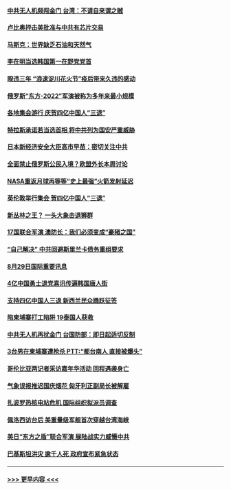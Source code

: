 #### [中共无人机频闯金门 台湾：不请自来谓之贼](../pages/prog202/a103513804.md?t=08300801) 
#### [卢比奥抨击美批准与中共有芯片交易](../pages/prog202/a103513760.md?t=08300801) 
#### [马斯克：世界缺乏石油和天然气](../pages/prog202/a103513702.md?t=08300801) 
#### [李在明当选韩国第一在野党党首](../pages/prog202/a103513718.md?t=08300801) 
#### [暌违三年 “浪速淀川花火节”疫后带来久违的感动](../pages/prog202/a103513722.md?t=08300801) 
#### [俄罗斯“东方-2022”军演被称为多年来最小规模](../pages/prog202/a103513609.md?t=08300801) 
#### [各地集会游行 庆贺四亿中国人“三退”](../pages/prog202/a103513720.md?t=08300801) 
#### [特拉斯承诺若当选首相 将中共列为国安严重威胁](../pages/prog202/a103513591.md?t=08300801) 
#### [日本新经济安全大臣高市早苗：密切关注中共](../pages/prog202/a103513585.md?t=08300801) 
#### [全面禁止俄罗斯公民入境？欧盟外长本周讨论](../pages/prog202/a103513580.md?t=08300801) 
#### [NASA重返月球再等等“史上最强”火箭发射延迟](../pages/prog202/a103513575.md?t=08300801) 
#### [英伦敦举行集会 贺四亿中国人“三退”](../pages/prog202/a103513457.md?t=08300801) 
#### [新丛林之王？ 一头大象击退狮群](../pages/prog202/a103513480.md?t=08300801) 
#### [17国联合军演 澳防长：我们必须变成“豪猪之国”](../pages/prog202/a103513485.md?t=08300801) 
#### [“自己解决” 中共回避斯里兰卡债务重组要求](../pages/prog202/a103513490.md?t=08300801) 
#### [8月29日国际重要讯息](../pages/prog202/a103513441.md?t=08300801) 
#### [4亿中国勇士退党喜讯传遍韩国唐人街](../pages/prog202/a103513430.md?t=08300801) 
#### [支持四亿中国人三退 新西兰民众踊跃征签](../pages/prog202/a103513419.md?t=08300801) 
#### [陷柬埔寨打工陷阱 19泰国人获救](../pages/prog202/a103513385.md?t=08300801) 
#### [中共无人机再扰金门 台国防部：即日起适切反制](../pages/prog202/a103513362.md?t=08300801) 
#### [3台男在柬埔寨遭枪杀 PTT:“都台南人 直接被爆头”](../pages/prog202/a103513288.md?t=08300801) 
#### [哥伦比亚两记者采访嘉年华活动 回程遇袭身亡](../pages/prog202/a103513268.md?t=08300801) 
#### [气象误报推迟国庆烟花 匈牙利正副局长被解雇](../pages/prog202/a103513152.md?t=08300801) 
#### [扎波罗热核电站危机 国际组织拟派员调查](../pages/prog202/a103513150.md?t=08300801) 
#### [佩洛西访台后 美重量级军舰首次穿越台湾海峡](../pages/prog202/a103513148.md?t=08300801) 
#### [美日“东方之盾”联合军演 展陆战实力威慑中共](../pages/prog202/a103513146.md?t=08300801) 
#### [巴基斯坦洪灾 逾千人死 政府宣布紧急状态](../pages/prog202/a103513144.md?t=08300801) 

----
#### [ >>> 更早内容 <<< ](../indexes/prog202-earlier.md)
